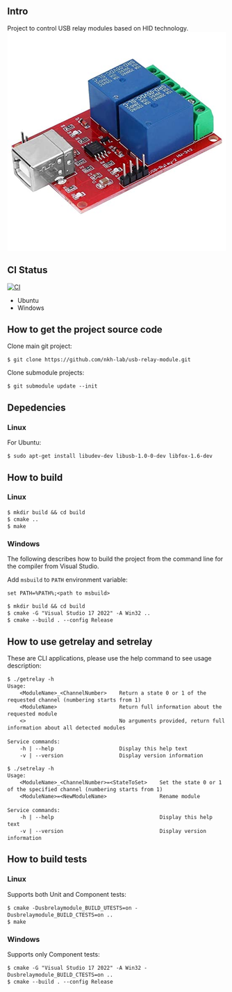 ## Intro
Project to control USB relay modules based on HID technology.
![](doc/pictures/usb-relay-module-example-view.jpg)

## CI Status
[![CI](https://github.com/nkh-lab/usb-relay-module/actions/workflows/ci.yml/badge.svg)](https://github.com/nkh-lab/usb-relay-module/actions/workflows/ci.yml)
- Ubuntu
- Windows 

## How to get the project source code
Clone main git project:
```
$ git clone https://github.com/nkh-lab/usb-relay-module.git
```
Clone submodule projects:
```
$ git submodule update --init
```
## Depedencies
### Linux
For Ubuntu:
```
$ sudo apt-get install libudev-dev libusb-1.0-0-dev libfox-1.6-dev
```
## How to build
### Linux
```
$ mkdir build && cd build
$ cmake ..
$ make
```
### Windows
The following describes how to build the project from the command line for the compiler from Visual Studio.

Add `msbuild` to `PATH` environment variable:
```
set PATH=%PATH%;<path to msbuild>
```
```
$ mkdir build && cd build
$ cmake -G "Visual Studio 17 2022" -A Win32 .. 
$ cmake --build . --config Release
```

## How to use getrelay and setrelay
These are CLI applications, please use the help command to see usage description:
```
$ ./getrelay -h
Usage:
    <ModuleName>_<ChannelNumber>    Return a state 0 or 1 of the requested channel (numbering starts from 1)
    <ModuleName>                    Return full information about the requested module
    <>                              No arguments provided, return full information about all detected modules

Service commands:
    -h | --help                     Display this help text
    -v | --version                  Display version information
```
```
$ ./setrelay -h
Usage:
    <ModuleName>_<ChannelNumber>=<StateToSet>    Set the state 0 or 1 of the specified channel (numbering starts from 1)
    <ModuleName>=<NewModuleName>                 Rename module

Service commands:
    -h | --help                                  Display this help text
    -v | --version                               Display version information
```

## How to build tests
### Linux
Supports both Unit and Component tests:
```
$ cmake -Dusbrelaymodule_BUILD_UTESTS=on -Dusbrelaymodule_BUILD_CTESTS=on ..
$ make
```
### Windows
Supports only Component tests:
```
$ cmake -G "Visual Studio 17 2022" -A Win32 -Dusbrelaymodule_BUILD_CTESTS=on .. 
$ cmake --build . --config Release
```



